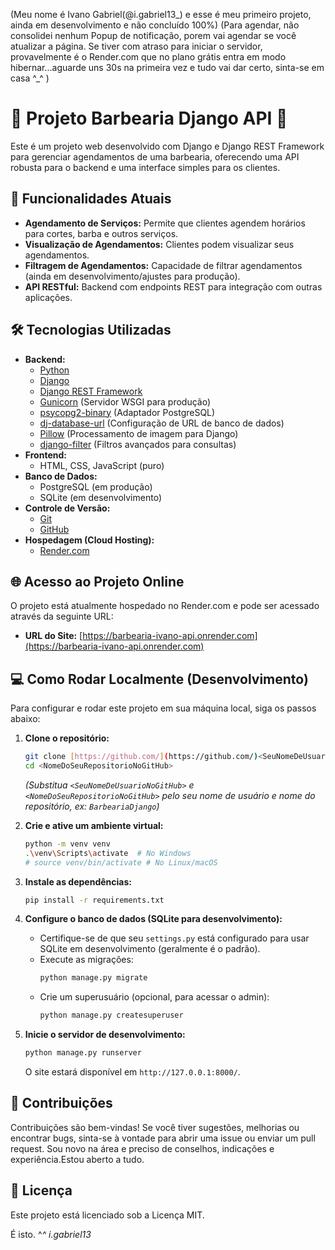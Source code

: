 (Meu nome é Ivano Gabriel(@i.gabriel13_) e esse é meu primeiro projeto, ainda em desenvolvimento e não concluído 100%)
(Para agendar, não consolidei nenhum Popup de notificação, porem vai agendar se você atualizar a página. Se tiver com atraso para iniciar o servidor, provavelmente é o Render.com que no plano grátis entra em modo hibernar...aguarde uns 30s na primeira vez e tudo vai dar certo, sinta-se em casa ^_^ )

# 💈 Projeto Barbearia Django API 💈
Este é um projeto web desenvolvido com Django e Django REST Framework para gerenciar agendamentos de uma barbearia, oferecendo uma API robusta para o backend e uma interface simples para os clientes.

## 🚀 Funcionalidades Atuais

* **Agendamento de Serviços:** Permite que clientes agendem horários para cortes, barba e outros serviços.
* **Visualização de Agendamentos:** Clientes podem visualizar seus agendamentos.
* **Filtragem de Agendamentos:** Capacidade de filtrar agendamentos (ainda em desenvolvimento/ajustes para produção).
* **API RESTful:** Backend com endpoints REST para integração com outras aplicações.

## 🛠️ Tecnologias Utilizadas

* **Backend:**
    * [Python](https://www.python.org/)
    * [Django](https://www.djangoproject.com/)
    * [Django REST Framework](https://www.django-rest-framework.org/)
    * [Gunicorn](https://gunicorn.org/) (Servidor WSGI para produção)
    * [psycopg2-binary](https://pypi.org/project/psycopg2-binary/) (Adaptador PostgreSQL)
    * [dj-database-url](https://pypi.org/project/dj-database-url/) (Configuração de URL de banco de dados)
    * [Pillow](https://pypi.org/project/Pillow/) (Processamento de imagem para Django)
    * [django-filter](https://django-filter.readthedocs.io/en/stable/) (Filtros avançados para consultas)
* **Frontend:**
    * HTML, CSS, JavaScript (puro)
* **Banco de Dados:**
    * PostgreSQL (em produção)
    * SQLite (em desenvolvimento)
* **Controle de Versão:**
    * [Git](https://git-scm.com/)
    * [GitHub](https://github.com/)
* **Hospedagem (Cloud Hosting):**
    * [Render.com](https://render.com/)

## 🌐 Acesso ao Projeto Online

O projeto está atualmente hospedado no Render.com e pode ser acessado através da seguinte URL:

* **URL do Site:** [https://barbearia-ivano-api.onrender.com](https://barbearia-ivano-api.onrender.com)

## 💻 Como Rodar Localmente (Desenvolvimento)

Para configurar e rodar este projeto em sua máquina local, siga os passos abaixo:

1.  **Clone o repositório:**
    ```bash
    git clone [https://github.com/](https://github.com/)<SeuNomeDeUsuarioNoGitHub>/<NomeDoSeuRepositorioNoGitHub>.git
    cd <NomeDoSeuRepositorioNoGitHub>
    ```
    *(Substitua `<SeuNomeDeUsuarioNoGitHub>` e `<NomeDoSeuRepositorioNoGitHub>` pelo seu nome de usuário e nome do repositório, ex: `BarbeariaDjango`)*

2.  **Crie e ative um ambiente virtual:**
    ```bash
    python -m venv venv
    .\venv\Scripts\activate  # No Windows
    # source venv/bin/activate # No Linux/macOS
    ```

3.  **Instale as dependências:**
    ```bash
    pip install -r requirements.txt
    ```

4.  **Configure o banco de dados (SQLite para desenvolvimento):**
    * Certifique-se de que seu `settings.py` está configurado para usar SQLite em desenvolvimento (geralmente é o padrão).
    * Execute as migrações:
        ```bash
        python manage.py migrate
        ```
    * Crie um superusuário (opcional, para acessar o admin):
        ```bash
        python manage.py createsuperuser
        ```

5.  **Inicie o servidor de desenvolvimento:**
    ```bash
    python manage.py runserver
    ```

    O site estará disponível em `http://127.0.0.1:8000/`.

## 🤝 Contribuições

Contribuições são bem-vindas! Se você tiver sugestões, melhorias ou encontrar bugs, sinta-se à vontade para abrir uma issue ou enviar um pull request. Sou novo na área e preciso de conselhos, indicações e experiência.Estou aberto a tudo.

## 📄 Licença

Este projeto está licenciado sob a Licença MIT.

É isto. ^_^ i.gabriel13_